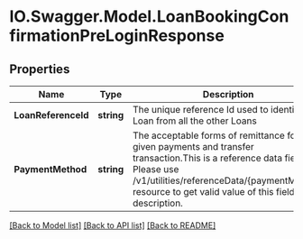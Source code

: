 # IO.Swagger.Model.LoanBookingConfirmationPreLoginResponse
## Properties

Name | Type | Description | Notes
------------ | ------------- | ------------- | -------------
**LoanReferenceId** | **string** | The unique  reference Id used to identify this Loan from all the other Loans | 
**PaymentMethod** | **string** | The acceptable forms of remittance for a given payments and transfer transaction.This is a reference data field. Please use /v1/utilities/referenceData/{paymentMethod} resource to get valid value of this field with description. | [optional] 

[[Back to Model list]](../README.md#documentation-for-models) [[Back to API list]](../README.md#documentation-for-api-endpoints) [[Back to README]](../README.md)

